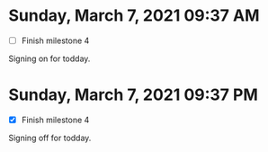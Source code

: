 # Sunday, March  7, 2021 09:37 AM
- [ ] Finish milestone 4

Signing on for todday.

# Sunday, March  7, 2021 09:37 PM
- [x] Finish milestone 4

Signing off for todday.
